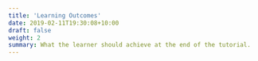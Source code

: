 ```yaml
---
title: 'Learning Outcomes'
date: 2019-02-11T19:30:08+10:00
draft: false
weight: 2
summary: What the learner should achieve at the end of the tutorial.
---
```

